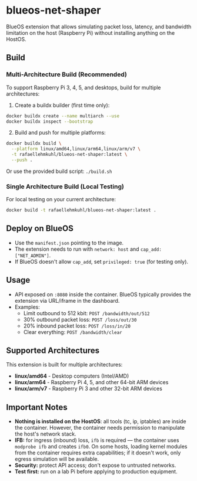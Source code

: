 # blueos-net-shaper

BlueOS extension that allows simulating packet loss, latency, and bandwidth limitation on the host (Raspberry Pi) without installing anything on the HostOS.

## Build

### Multi-Architecture Build (Recommended)

To support Raspberry Pi 3, 4, 5, and desktops, build for multiple architectures:

1. Create a buildx builder (first time only):

```bash
docker buildx create --name multiarch --use
docker buildx inspect --bootstrap
```

2. Build and push for multiple platforms:

```bash
docker buildx build \
  --platform linux/amd64,linux/arm64,linux/arm/v7 \
  -t rafaellehmkuhl/blueos-net-shaper:latest \
  --push .
```

Or use the provided build script: `./build.sh`

### Single Architecture Build (Local Testing)

For local testing on your current architecture:

```bash
docker build -t rafaellehmkuhl/blueos-net-shaper:latest .
```

## Deploy on BlueOS
- Use the `manifest.json` pointing to the image.
- The extension needs to run with `network: host` and `cap_add: ["NET_ADMIN"]`.
- If BlueOS doesn't allow `cap_add`, set `privileged: true` (for testing only).

## Usage
- API exposed on `:8080` inside the container. BlueOS typically provides the extension via URL/iframe in the dashboard.
- Examples:
  - Limit outbound to 512 kbit: `POST /bandwidth/out/512`
  - 30% outbound packet loss: `POST /loss/out/30`
  - 20% inbound packet loss: `POST /loss/in/20`
  - Clear everything: `POST /bandwidth/clear`

## Supported Architectures

This extension is built for multiple architectures:
- **linux/amd64** - Desktop computers (Intel/AMD)
- **linux/arm64** - Raspberry Pi 4, 5, and other 64-bit ARM devices
- **linux/arm/v7** - Raspberry Pi 3 and other 32-bit ARM devices

## Important Notes
- **Nothing is installed on the HostOS**: all tools (tc, ip, iptables) are inside the container. However, the container needs permission to manipulate the host's network stack.
- **IFB:** for ingress (inbound) loss, `ifb` is required — the container uses `modprobe ifb` and creates `ifb0`. On some hosts, loading kernel modules from the container requires extra capabilities; if it doesn't work, only egress simulation will be available.
- **Security:** protect API access; don't expose to untrusted networks.
- **Test first:** run on a lab Pi before applying to production equipment.

